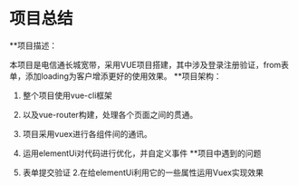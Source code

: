 # 项目总结

**项目描述：

  本项目是电信通长城宽带，采用VUE项目搭建，其中涉及登录注册验证，from表单，添加loading为客户增添更好的使用效果。
**项目架构：
 
1. 整个项目使用vue-cli框架 
2. 以及vue-router构建，处理各个页面之间的贯通。 
3. 项目采用vuex进行各组件间的通讯。
4. 运用elementUi对代码进行优化，并自定义事件
**项目中遇到的问题

 1. 表单提交验证
 2.在给elementUi利用它的一些属性运用Vuex实现效果

